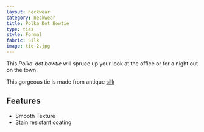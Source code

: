 ```yaml
---
layout: neckwear
category: neckwear
title: Polka Dot Bowtie
type: ties
style: Formal
fabric: Silk
image: tie-2.jpg
---
```


This *Polka-dot bowtie* will spruce up your look at the office or for a night out on the town.

This gorgeous tie is made from antique [silk](http://en.wikipedia.org/wiki/Silk)

## Features

- Smooth Texture
- Stain resistant coating 

